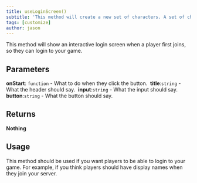 ```yaml
---
title: useLoginScreen()
subtitle: 'This method will create a new set of characters. A set of characters represents a certain group of characters, for example: players and enemies, or storm troopers and wizards.'
tags: [customize]
author: jason
---
```

This method will show an interactive login screen when a player first joins, so they can login to your game.
## Parameters
**onStart**: `function` - What to do when they click the button.
​
**title**:`string` - What the header should say.
​
**input**:`string` - What the input should say.
​
**button**:`string` - What the button should say.
## Returns
**Nothing**
## Usage
This method should be used if you want players to be able to login to your game. For example, if you think players should have display names when they join your server.
